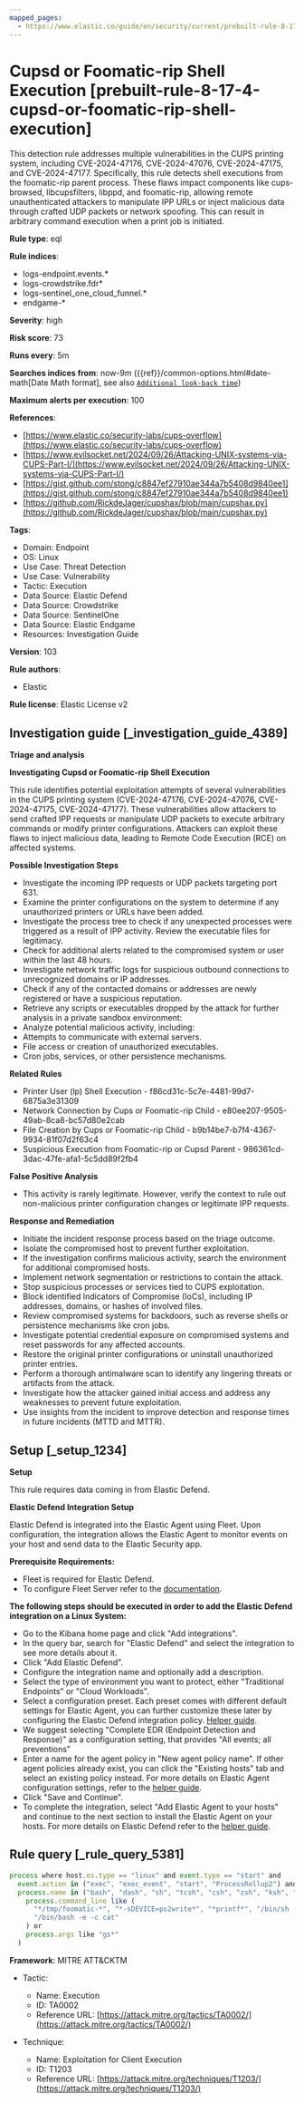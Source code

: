 ```yaml
---
mapped_pages:
  - https://www.elastic.co/guide/en/security/current/prebuilt-rule-8-17-4-cupsd-or-foomatic-rip-shell-execution.html
---
```


# Cupsd or Foomatic-rip Shell Execution [prebuilt-rule-8-17-4-cupsd-or-foomatic-rip-shell-execution]

This detection rule addresses multiple vulnerabilities in the CUPS printing system, including CVE-2024-47176, CVE-2024-47076, CVE-2024-47175, and CVE-2024-47177. Specifically, this rule detects shell executions from the foomatic-rip parent process. These flaws impact components like cups-browsed, libcupsfilters, libppd, and foomatic-rip, allowing remote unauthenticated attackers to manipulate IPP URLs or inject malicious data through crafted UDP packets or network spoofing. This can result in arbitrary command execution when a print job is initiated.

**Rule type**: eql

**Rule indices**:

* logs-endpoint.events.*
* logs-crowdstrike.fdr*
* logs-sentinel_one_cloud_funnel.*
* endgame-*

**Severity**: high

**Risk score**: 73

**Runs every**: 5m

**Searches indices from**: now-9m ({{ref}}/common-options.html#date-math[Date Math format], see also [`Additional look-back time`](docs-content://solutions/security/detect-and-alert/create-detection-rule.md#rule-schedule))

**Maximum alerts per execution**: 100

**References**:

* [https://www.elastic.co/security-labs/cups-overflow](https://www.elastic.co/security-labs/cups-overflow)
* [https://www.evilsocket.net/2024/09/26/Attacking-UNIX-systems-via-CUPS-Part-I/](https://www.evilsocket.net/2024/09/26/Attacking-UNIX-systems-via-CUPS-Part-I/)
* [https://gist.github.com/stong/c8847ef27910ae344a7b5408d9840ee1](https://gist.github.com/stong/c8847ef27910ae344a7b5408d9840ee1)
* [https://github.com/RickdeJager/cupshax/blob/main/cupshax.py](https://github.com/RickdeJager/cupshax/blob/main/cupshax.py)

**Tags**:

* Domain: Endpoint
* OS: Linux
* Use Case: Threat Detection
* Use Case: Vulnerability
* Tactic: Execution
* Data Source: Elastic Defend
* Data Source: Crowdstrike
* Data Source: SentinelOne
* Data Source: Elastic Endgame
* Resources: Investigation Guide

**Version**: 103

**Rule authors**:

* Elastic

**Rule license**: Elastic License v2

## Investigation guide [_investigation_guide_4389]

**Triage and analysis**

**Investigating Cupsd or Foomatic-rip Shell Execution**

This rule identifies potential exploitation attempts of several vulnerabilities in the CUPS printing system (CVE-2024-47176, CVE-2024-47076, CVE-2024-47175, CVE-2024-47177). These vulnerabilities allow attackers to send crafted IPP requests or manipulate UDP packets to execute arbitrary commands or modify printer configurations. Attackers can exploit these flaws to inject malicious data, leading to Remote Code Execution (RCE) on affected systems.

**Possible Investigation Steps**

* Investigate the incoming IPP requests or UDP packets targeting port 631.
* Examine the printer configurations on the system to determine if any unauthorized printers or URLs have been added.
* Investigate the process tree to check if any unexpected processes were triggered as a result of IPP activity. Review the executable files for legitimacy.
* Check for additional alerts related to the compromised system or user within the last 48 hours.
* Investigate network traffic logs for suspicious outbound connections to unrecognized domains or IP addresses.
* Check if any of the contacted domains or addresses are newly registered or have a suspicious reputation.
* Retrieve any scripts or executables dropped by the attack for further analysis in a private sandbox environment:
* Analyze potential malicious activity, including:
* Attempts to communicate with external servers.
* File access or creation of unauthorized executables.
* Cron jobs, services, or other persistence mechanisms.

**Related Rules**

* Printer User (lp) Shell Execution - f86cd31c-5c7e-4481-99d7-6875a3e31309
* Network Connection by Cups or Foomatic-rip Child - e80ee207-9505-49ab-8ca8-bc57d80e2cab
* File Creation by Cups or Foomatic-rip Child - b9b14be7-b7f4-4367-9934-81f07d2f63c4
* Suspicious Execution from Foomatic-rip or Cupsd Parent - 986361cd-3dac-47fe-afa1-5c5dd89f2fb4

**False Positive Analysis**

* This activity is rarely legitimate. However, verify the context to rule out non-malicious printer configuration changes or legitimate IPP requests.

**Response and Remediation**

* Initiate the incident response process based on the triage outcome.
* Isolate the compromised host to prevent further exploitation.
* If the investigation confirms malicious activity, search the environment for additional compromised hosts.
* Implement network segmentation or restrictions to contain the attack.
* Stop suspicious processes or services tied to CUPS exploitation.
* Block identified Indicators of Compromise (IoCs), including IP addresses, domains, or hashes of involved files.
* Review compromised systems for backdoors, such as reverse shells or persistence mechanisms like cron jobs.
* Investigate potential credential exposure on compromised systems and reset passwords for any affected accounts.
* Restore the original printer configurations or uninstall unauthorized printer entries.
* Perform a thorough antimalware scan to identify any lingering threats or artifacts from the attack.
* Investigate how the attacker gained initial access and address any weaknesses to prevent future exploitation.
* Use insights from the incident to improve detection and response times in future incidents (MTTD and MTTR).


## Setup [_setup_1234]

**Setup**

This rule requires data coming in from Elastic Defend.

**Elastic Defend Integration Setup**

Elastic Defend is integrated into the Elastic Agent using Fleet. Upon configuration, the integration allows the Elastic Agent to monitor events on your host and send data to the Elastic Security app.

**Prerequisite Requirements:**

* Fleet is required for Elastic Defend.
* To configure Fleet Server refer to the [documentation](docs-content://reference/ingestion-tools/fleet/fleet-server.md).

**The following steps should be executed in order to add the Elastic Defend integration on a Linux System:**

* Go to the Kibana home page and click "Add integrations".
* In the query bar, search for "Elastic Defend" and select the integration to see more details about it.
* Click "Add Elastic Defend".
* Configure the integration name and optionally add a description.
* Select the type of environment you want to protect, either "Traditional Endpoints" or "Cloud Workloads".
* Select a configuration preset. Each preset comes with different default settings for Elastic Agent, you can further customize these later by configuring the Elastic Defend integration policy. [Helper guide](docs-content://solutions/security/configure-elastic-defend/configure-an-integration-policy-for-elastic-defend.md).
* We suggest selecting "Complete EDR (Endpoint Detection and Response)" as a configuration setting, that provides "All events; all preventions"
* Enter a name for the agent policy in "New agent policy name". If other agent policies already exist, you can click the "Existing hosts" tab and select an existing policy instead. For more details on Elastic Agent configuration settings, refer to the [helper guide](docs-content://reference/ingestion-tools/fleet/agent-policy.md).
* Click "Save and Continue".
* To complete the integration, select "Add Elastic Agent to your hosts" and continue to the next section to install the Elastic Agent on your hosts. For more details on Elastic Defend refer to the [helper guide](docs-content://solutions/security/configure-elastic-defend/install-elastic-defend.md).


## Rule query [_rule_query_5381]

```js
process where host.os.type == "linux" and event.type == "start" and
  event.action in ("exec", "exec_event", "start", "ProcessRollup2") and process.parent.name == "foomatic-rip" and
  process.name in ("bash", "dash", "sh", "tcsh", "csh", "zsh", "ksh", "fish") and not (
    process.command_line like (
      "*/tmp/foomatic-*", "*-sDEVICE=ps2write*", "*printf*", "/bin/sh -e -c cat", "/bin/bash -c cat",
      "/bin/bash -e -c cat"
    ) or
    process.args like "gs*"
  )
```

**Framework**: MITRE ATT&CKTM

* Tactic:

    * Name: Execution
    * ID: TA0002
    * Reference URL: [https://attack.mitre.org/tactics/TA0002/](https://attack.mitre.org/tactics/TA0002/)

* Technique:

    * Name: Exploitation for Client Execution
    * ID: T1203
    * Reference URL: [https://attack.mitre.org/techniques/T1203/](https://attack.mitre.org/techniques/T1203/)



